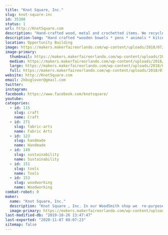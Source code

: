 ```yaml
---
title: "Knot Square, Inc."
slug: knot-square-inc
id: 35308
status: 1
url: http://KnotSquare.com
description: "Hand-crafted wood, metal and crochetted items. We recycle what others throw in the landfills. "
description-long: "Hand crafted *wooden bowels * pens * animals * kitcen utensils * tables * stools * afghans * washcloths * candle holders"
location: Opportunity Building
image: https://makers.makerfaireorlando.com/wp-content/uploads/2018/07/20151015_150607-1024x576.jpg
image-primary:
  thumbnail: https://makers.makerfaireorlando.com/wp-content/uploads/2018/07/20151015_150607-150x150.jpg
  medium: https://makers.makerfaireorlando.com/wp-content/uploads/2018/07/20151015_150607-300x169.jpg
  large: https://makers.makerfaireorlando.com/wp-content/uploads/2018/07/20151015_150607-1024x576.jpg
  full: https://makers.makerfaireorlando.com/wp-content/uploads/2018/07/20151015_150607.jpg
website: http://KnotSquare.com
email: 2kbuglover@gmail.com
twitter: 
instagram: 
facebook: https://www.facebook.com/knotsquare/
youtube: 
categories:
  - id: 115
    slug: craft
    name: Craft
  - id: 271
    slug: fabric-arts
    name: Fabric Arts
  - id: 123
    slug: handmade
    name: Handmade
  - id: 149
    slug: sustainability
    name: Sustainability
  - id: 151
    slug: tools
    name: Tools
  - id: 153
    slug: woodworking
    name: Woodworking
combat-robot: 0
maker:
  name: "Knot Square, Inc."
  description: "Knot Square , Inc. In our WoodSmith shop we  re-purposes items that would goto landfills, be burned or otherwise wasted. We use wood crafting skills to make furniture, serving trays, bowls, candle holders, pilons, boxes, wine racks, etc. We also use the skills of the BlackSmith Shop to produce hangers, knives, scrapers, rain chains and other useful items."
  image-primary: https://makers.makerfaireorlando.com/wp-content/uploads/2016/07/20160201_182232-2-683x1024.jpg
last-modified-db: "2019-10-26 13:47:47"
last-exported: "2020-11-07 08:07:23"
sitemap: false
---
```

